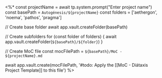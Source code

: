<%*
const projectName = await tp.system.prompt("Enter project name")
const basePath = `Autogénesis/${projectName}`
const folders = ['aethergon', 'noema', 'pathos', 'pragma']

// Create base folder
await app.vault.createFolder(basePath)

// Create subfolders
for (const folder of folders) {
  await app.vault.createFolder(`${basePath}/${folder}`)
}

// Create MoC file
const mocFilePath = `${basePath}/MoC - ${projectName}.md`

await app.vault.create(mocFilePath, '#todo: Apply the [[MoC - Diátaxis Project Template]] to this file')
%>
